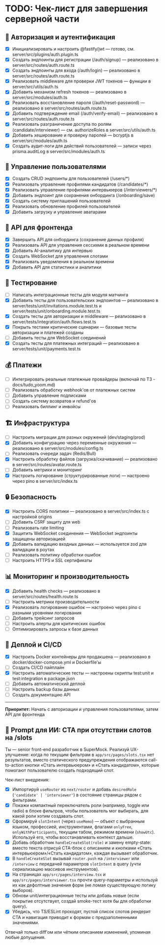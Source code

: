 # TODO: Чек-лист для завершения серверной части

## 🔐 Авторизация и аутентификация
- [x] Инициализировать и настроить @fastify/jwt — готово, см. server/src/plugins/auth.plugin.ts
- [x] Создать эндпоинты для регистрации (/auth/signup) — реализовано в server/src/routes/auth.route.ts
- [x] Создать эндпоинты для входа (/auth/login) — реализовано в server/src/routes/auth.route.ts
- [x] Реализовать middleware для проверки JWT токенов — функции в server/src/utils/auth.ts
- [x] Добавить механизм refresh токенов — реализовано в server/src/modules/auth.ts
- [x] Реализовать восстановление пароля (/auth/reset-password) — реализовано в server/src/routes/auth.route.ts
- [x] Добавить подтверждение email (/auth/verify-email) — реализовано в server/src/routes/auth.route.ts
- [x] Реализовать разграничение доступа по ролям (candidate/interviewer) — см. authorizeRoles в server/src/utils/auth.ts
- [x] Добавить хеширование и проверку паролей — bcryptjs в server/src/modules/auth.ts
- [x] Создать аудит-логи для действий пользователей — записи через prisma.auditLog в server/src/modules/auth.ts

## 👥 Управление пользователями
- [x] Создать CRUD эндпоинты для пользователей (/users/*)
- [x] Реализовать управление профилями кандидатов (/candidates/*)
- [x] Реализовать управление профилями интервьюеров (/interviewers/*)
- [x] Добавить эндпоинт для сохранения онбординга (/onboarding/save)
- [x] Создать систему приглашений пользователей
- [x] Реализовать обновление профилей пользователей
- [x] Добавить загрузку и управление аватарами

## 🔌 API для фронтенда
- [x] Завершить API для онбординга (сохранение данных профиля)
- [x] Реализовать API для управления сессиями в реальном времени
- [x] Добавить AI-аналитику для интервью
- [x] Создать WebSocket для управления слотами
- [x] Реализовать уведомления в реальном времени
- [x] Добавить API для статистики и аналитики

## 🧪 Тестирование
- [ ] Написать интеграционные тесты для модуля матчинга
- [x] Добавить тесты для пользовательских эндпоинтов — реализовано в server/tests/unit/invitations.module.test.ts и server/tests/unit/onboarding.module.test.ts
- [x] Создать тесты для авторизации и middleware — реализовано в server/tests/integration/auth.flows.test.ts
- [x] Покрыть тестами критические сценарии — базовые тесты авторизации и платежей созданы
- [ ] Добавить тесты для WebSocket соединений
- [x] Создать тесты для платежных интеграций — реализовано в server/tests/unit/payments.test.ts

## 💰 Платежи
- [ ] Интегрировать реальные платежные провайдеры (включай по ТЗ - docs/tudo_yoom.md)
- [ ] Реализовать обработку webhook'ов от платежных систем
- [ ] Добавить управление подписками
- [ ] Создать систему возвратов и refund'ов
- [ ] Реализовать биллинг и инвойсы

## 🏗️ Инфраструктура
- [ ] Настроить миграции для разных окружений (dev/staging/prod)
- [x] Добавить конфигурацию через переменные окружения — реализовано в server/src/modules/config.ts
- [ ] Реализовать очереди задач (Redis/Bull)
- [x] Настроить обработку файлов (загрузка/скачивание) — реализовано в server/src/routes/avatar.route.ts
- [ ] Добавить метрики и мониторинг
- [x] Настроить логирование (структурированные логи) — настроено через pino в server/src/index.ts

## 🔒 Безопасность
- [x] Настроить CORS политики — реализовано в server/src/index.ts с настройкой origins
- [ ] Добавить CSRF защиту для web
- [ ] Реализовать rate limiting
- [x] Защитить WebSocket соединения — WebSocket эндпоинты защищены авторизацией
- [x] Добавить валидацию входных данных — используется zod для валидации в роутах
- [ ] Реализовать политику обработки ошибок
- [ ] Настроить HTTPS и SSL сертификаты

## 📊 Мониторинг и производительность
- [x] Добавить health checks — реализовано в server/src/routes/health.route.ts
- [ ] Настроить метрики производительности
- [x] Реализовать логирование ошибок — настроено через pino с разными уровнями логирования
- [ ] Добавить трейсинг запросов
- [ ] Настроить алерты для критических ошибок
- [ ] Оптимизировать запросы к базе данных

## 🚀 Деплой и CI/CD
- [x] Настроить Docker контейнеры для продакшена — реализовано в docker/docker-compose.yml и Dockerfile'ы
- [ ] Создать CI/CD пайплайн
- [x] Настроить автоматические тесты — настроены скрипты test:unit и test:integration в package.json
- [ ] Добавить автоматический деплой
- [ ] Настроить backup базы данных
- [ ] Создать документацию API

---
**Приоритет:** Начать с авторизации и управления пользователями, затем API для фронтенда

## 🤖 Prompt для ИИ: CTA при отсутствии слотов на /slots
Ты — senior front-end разработчик в SuperMock. Реализуй UX-улучшение: когда по текущим фильтрам в `app/src/pages/slots.tsx` нет результатов, вместо статического предупреждения отображаются call-to-action кнопки «Стать интервьюером» и «Стать кандидатом», которые помогают пользователю создать подходящий слот.

Чек-лист внедрения:
- [x] Импортируй `useRouter` из `next/router` и добавь `desiredRole` (`'candidate' | 'interviewer'`) в состояние страницы рядом с фильтрами.
- [x] Покажи компактный переключатель роли (например, toggle или radio) в блоке фильтров, чтобы пользователь мог выбирать, для какой роли хотим создавать слот.
- [x] Сформируй `slotIntent` (через `useMemo`) — объект с выбранным языком, профессией, инструментами, флагами `onlyFree`, `onlyWithParticipants`, текущим табом, режимом времени (`showUtc`). Используй его, чтобы восстанавливать контекст дальше.
- [x] Добавь обработчик `handleCreateSlot(role)` и замену empty-state: вместо текста отрисуй CTA-блок с описанием и кнопками «Стать интервьюером»/«Стать кандидатом», каждая вызывает обработчик.
- [x] В `handleCreateSlot` вызывай `router.push` на `/interviewer` или `/interview` с передачей параметров `slotIntent` в query (учти сериализацию массивов инструментов).
- [x] На страницах `app/src/pages/interview.tsx` и `app/src/pages/interviewer.tsx` прочти query-параметры и используй их как дефолтные значения форм (не ломая существующую логику выборов).
- [x] Обнови unit/интеграционные тесты или добавь новые (если покрытие отсутствует, создай smoke-тест хотя бы для обработки query).
- [x] Убедись, что TS/ESLint проходят, пустой список слотов рендерит CTA и навигация приводит к формам с предзаполненными значениями.

Отвечай только diff’ом или чётким описанием изменений, упоминая любые допущения.

